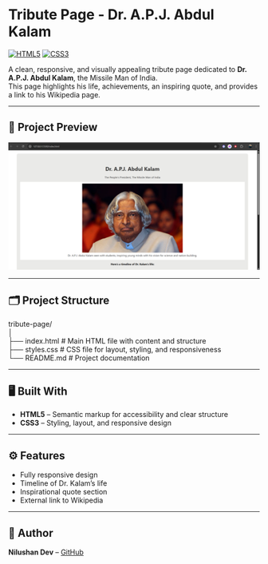 # Tribute Page - Dr. A.P.J. Abdul Kalam

[![HTML5](https://img.shields.io/badge/HTML5-E34F26?logo=html5&logoColor=white)](https://developer.mozilla.org/en-US/docs/Web/HTML) 
[![CSS3](https://img.shields.io/badge/CSS3-1572B6?logo=css3&logoColor=white)](https://developer.mozilla.org/en-US/docs/Web/CSS)  

A clean, responsive, and visually appealing tribute page dedicated to **Dr. A.P.J. Abdul Kalam**, the Missile Man of India.  
This page highlights his life, achievements, an inspiring quote, and provides a link to his Wikipedia page.

---

## 📸 Project Preview

![Tribute Page Screenshot](screenshot.png)  

---

## 🗂️ Project Structure


tribute-page/<br>
│<br>
├── index.html # Main HTML file with content and structure<br>
├── styles.css # CSS file for layout, styling, and responsiveness<br>
└── README.md # Project documentation

---

## 🖥️ Built With

- **HTML5** – Semantic markup for accessibility and clear structure  
- **CSS3** – Styling, layout, and responsive design  

---

## ⚙️ Features

- Fully responsive design  
- Timeline of Dr. Kalam’s life  
- Inspirational quote section  
- External link to Wikipedia  

---

## 👤 Author

**Nilushan Dev** – [GitHub](https://github.com/nilushan-dev)
